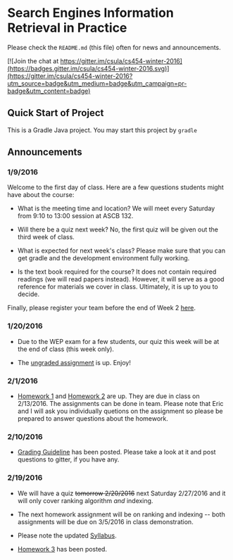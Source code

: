 # Search Engines Information Retrieval in Practice

Please check the `README.md` (this file) often for news and announcements.

[![Join the chat at https://gitter.im/csula/cs454-winter-2016](https://badges.gitter.im/csula/cs454-winter-2016.svg)](https://gitter.im/csula/cs454-winter-2016?utm_source=badge&utm_medium=badge&utm_campaign=pr-badge&utm_content=badge)

## Quick Start of Project

This is a Gradle Java project. You may start this project by `gradle`

## Announcements

### 1/9/2016

Welcome to the first day of class.  Here are a few questions students might have about the course:

* What is the meeting time and location?  We will meet every Saturday from  9:10 to 13:00 session at ASCB 132.

* Will there be a quiz next week?  No, the first quiz will be given out the third week of class.

* What is expected for next week's class?  Please make sure that you can get gradle and the development environment fully working.

* Is the text book required for the course?  It does not contain required readings (we will read papers instead).  However, it will serve as a good reference for materials we cover in class.  Ultimately, it is up to you to decide.

Finally, please register your team before the end of Week 2 [here](http://goo.gl/forms/5m8DoQySO5).

### 1/20/2016

* Due to the WEP exam for a few students, our quiz this week will be at the end of class (this week only).

* The [ungraded assignment](notes/homework-ungraded.md) is up.  Enjoy!

### 2/1/2016

* [Homework 1](notes/homework1.md) and [Homework 2](notes/homework2.md) are up.  They are due in class on 2/13/2016.  The assignments can be done in team.  Please note that Eric and I will ask you individually quetions on the assignment so please be prepared to answer questions about the homework.

### 2/10/2016

* [Grading Guideline](notes/grading.md) has been posted.  Please take a look at it and post questions to gitter, if you have any.

### 2/19/2016

* We will have a quiz ~~tomorrow 2/20/2016~~ next Saturday 2/27/2016 and it will only cover ranking algorithm *and* indexing.

* The next homework assignment will be on ranking and indexing -- both assignments will be due on 3/5/2016 in class demonstration.

* Please note the updated [Syllabus](Syllabus.md).

* [Homework 3](notes/homework3.md) has been posted.

